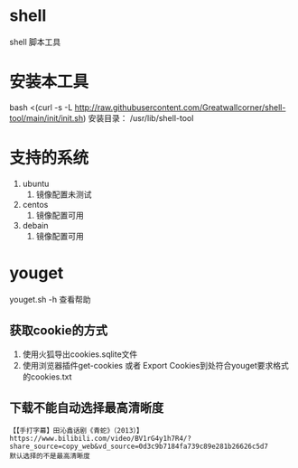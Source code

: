 # shell
shell 脚本工具
# 安装本工具
bash <(curl -s -L http://raw.githubusercontent.com/Greatwallcorner/shell-tool/main/init/init.sh)
安装目录： /usr/lib/shell-tool

# 支持的系统
1. ubuntu
    1. 镜像配置未测试
2. centos 
    1. 镜像配置可用
3. debain
    1. 镜像配置可用


# youget
youget.sh -h 查看帮助
## 获取cookie的方式
1. 使用火狐导出cookies.sqlite文件
2. 使用浏览器插件get-cookies 或者 Export Cookies到处符合youget要求格式的cookies.txt
## 下载不能自动选择最高清晰度
    【【手打字幕】田沁鑫话剧《青蛇》（2013）】 https://www.bilibili.com/video/BV1rG4y1h7R4/?share_source=copy_web&vd_source=0d3c9b7184fa739c89e281b26626c5d7
    默认选择的不是最高清晰度

